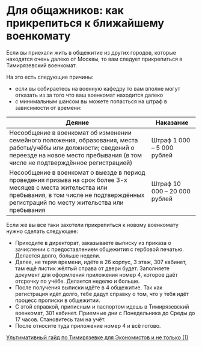 # Для общажников: как прикрепиться к ближайшему военкомату

Если вы приехали жить в общежитие из других городов, которые находятся очень далеко от Москвы, то вам следует прикрепиться в Тимирязевский военкомат.

На это есть следующие причины:

- если вы собираетесь на военную кафедру то вам вполне могут отказать из за того что ваш военкомат находится далеко
- с минимальным шансом вы можете попасться на штраф в зависимости от времени:

| **Деяние** | **Наказание**  |
| --- | --- |
| Несообщение в военкомат об изменении семейного положения, образования, места работы/учёбы или должности; сведений о переезде на новое место пребывания (в том числе не подтверждённое регистрацией) | Штраф 1 000 – 5 000 рублей |
| Несообщение в военкомат о выезде в период проведения призыва на срок более 3-х месяцев с места жительства или пребывания, в том числе не подтверждённых регистраций по месту жительства или пребывания | Штраф 10 000 – 20 000 рублей |

Если же вы все таки захотели прикрепиться к новому военкомату нужно сделать следующее:

- Приходите в директорат, заказываете выписку из приказа о зачислении с предоставлением общежития с гербовой печатью. Делается долго, больше недели.
- Далее, не теряя времени, идёте в 26 корпус, 3 этаж, 307 кабинет, там ещё листик жёлтый справа от двери будет. Заполняете документ для оформления приложения номер 4, которое даёт отсрочку по учёбе. Делается неделю и больше.
- После получения выписки идёте в 4 общежитие. Так как регистрация идёт долго, тебе дадут справку о том, что у тебя идёт процесс прописки в общежитии.
- С этой справкой, приписным и паспортом идешь в Тимирязевский военкомат, 301 кабинет. Приемные дни с Понедельника до Среды до 17 часов. Становитесь там на учёт.
- После относите туда приложение номер 4 и всё готово.

[Ультимативный гайд по Тимирязевке для Экономистов и не только (1)](../%D0%A3%D0%BB%D1%8C%D1%82%D0%B8%D0%BC%D0%B0%D1%82%D0%B8%D0%B2%D0%BD%D1%8B%D0%B8%CC%86%20%D0%B3%D0%B0%D0%B8%CC%86%D0%B4%20%D0%BF%D0%BE%20%D0%A2%D0%B8%D0%BC%D0%B8%D1%80%D1%8F%D0%B7%D0%B5%D0%B2%D0%BA%D0%B5%20%D0%B4%D0%BB%D1%8F%20%D0%AD%D0%BA%D0%BE%D0%BD%D0%BE%D0%BC%D0%B8%D1%81%D1%82%D0%BE%2020c8b98bbd5c80a5876ecd4355978b71.md)